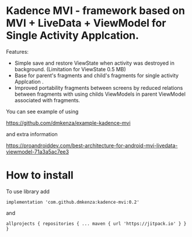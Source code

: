 # Kadence MVI -  framework based on MVI + LiveData + ViewModel for Single Activity Applcation.


Features:
- Simple save and restore ViewState when activity was destroyed in background. (Limitation for ViewState 0.5 MB)
- Base for parent's fragments and child's fragments for single activity Applcation .
- Improved portability fragments between screens by reduced relations between fragments with using childs ViewModels in parent ViewModel associated with fragments.

You can see example of using

https://github.com/dmkenza/example-kadence-mvi    

and extra information

https://proandroiddev.com/best-architecture-for-android-mvi-livedata-viewmodel-71a3a5ac7ee3


# How to install

 

To use library add 

`implementation 'com.github.dmkenza:kadence-mvi:0.2'`


and

``allprojects {
		repositories {
			...
			maven { url 'https://jitpack.io' }
		}
	}``




